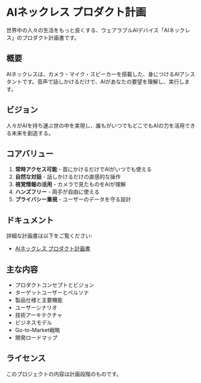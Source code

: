 # AIネックレス プロダクト計画

世界中の人々の生活をもっと良くする、ウェアラブルAIデバイス「AIネックレス」のプロダクト計画書です。

## 概要

AIネックレスは、カメラ・マイク・スピーカーを搭載した、身につけるAIアシスタントです。音声で話しかけるだけで、AIがあなたの要望を理解し、実行します。

## ビジョン

人々がAIを持ち運ぶ世の中を実現し、誰もがいつでもどこでもAIの力を活用できる未来を創造する。

## コアバリュー

1. **常時アクセス可能** - 首にかけるだけでAIがいつでも使える
2. **自然な対話** - 話しかけるだけの直感的な操作
3. **視覚情報の活用** - カメラで見たものをAIが理解
4. **ハンズフリー** - 両手が自由に使える
5. **プライバシー重視** - ユーザーのデータを守る設計

## ドキュメント

詳細な計画書は以下をご覧ください:

- [AIネックレス プロダクト計画書](./AI-Necklace-Product-Plan.md)

## 主な内容

- プロダクトコンセプトとビジョン
- ターゲットユーザーとペルソナ
- 製品仕様と主要機能
- ユーザーシナリオ
- 技術アーキテクチャ
- ビジネスモデル
- Go-to-Market戦略
- 開発ロードマップ

## ライセンス

このプロジェクトの内容は計画段階のものです。
